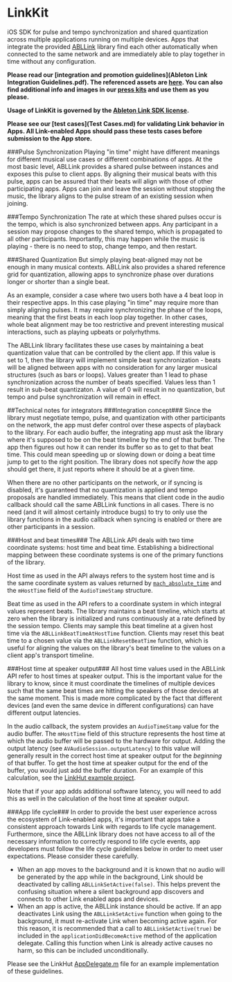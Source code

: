 LinkKit
=========

iOS SDK for pulse and tempo synchronization and shared quantization across multiple applications running on multiple devices. Apps that integrate the provided [ABLLink](include/ABLLink.h) library find each other automatically when connected to the same network and are immediately able to play together in time without any configuration.

**Please read our [integration and promotion guidelines](Ableton Link Integration Guidelines.pdf). The referenced assets are [here](assets). You can also find additional info and images in our [press kits](https://ableton.com/press) and use them as you please.**

**Usage of LinkKit is governed by the [Ableton Link SDK license](Ableton_Link_SDK_License_v1.0.pdf).**

**Please see our [test cases](Test Cases.md) for validating Link behavior in Apps. All Link-enabled Apps should pass these tests cases before submission to the App store.**

###Pulse Synchronization
Playing "in time" might have different meanings for different musical use cases or different combinations of apps. At the most basic level, ABLLink provides a shared pulse between instances and exposes this pulse to client apps. By aligning their musical beats with this pulse, apps can be assured that their beats will align with those of other participating apps. Apps can join and leave the session without stopping the music, the library aligns to the pulse stream of an existing session when joining.

###Tempo Synchronization
The rate at which these shared pulses occur is the tempo, which is also synchronized between apps. Any participant in a session may propose changes to the shared tempo, which is propagated to all other participants. Importantly, this may happen while the music is playing - there is no need to stop, change tempo, and then restart.

###Shared Quantization
But simply playing beat-aligned may not be enough in many musical contexts. ABLLink also provides a shared reference grid for quantization, allowing apps to synchronize phase over durations longer or shorter than a single beat.

As an example, consider a case where two users both have a 4 beat loop in their respective apps. In this case playing "in time" may require more than simply aligning pulses. It may require synchronizing the phase of the loops, meaning that the first beats in each loop play together. In other cases, whole beat alignment may be too restrictive and prevent interesting musical interactions, such as playing upbeats or polyrhythms.

The ABLLink library facilitates these use cases by maintaining a beat quantization value that can be controlled by the client app. If this value is set to 1, then the library will implement simple beat synchronization - beats will be aligned between apps with no consideration for any larger musical structures (such as bars or loops). Values greater than 1 lead to phase synchronization across the number of beats specified. Values less than 1 result in sub-beat quantizaton. A value of 0 will result in no quantization, but tempo and pulse synchronization will remain in effect.

##Technical notes for integrators
###Integration concept###
Since the library must negotiate tempo, pulse, and quantization with other participants on the network, the app must defer control over these aspects of playback to the library. For each audio buffer, the integrating app must ask the library where it's supposed to be on the beat timeline by the end of that buffer. The app then figures out how it can render its buffer so as to get to that beat time. This could mean speeding up or slowing down or doing a beat time jump to get to the right position. The library does not specify *how* the app should get there, it just reports where it should be at a given time.

When there are no other participants on the network, or if syncing is disabled, it's guaranteed that no quantization is applied and tempo proposals are handled immediately. This means that client code in the audio callback should call the same ABLLink functions in all cases. There is no need (and it will almost certainly introduce bugs) to try to only use the library functions in the audio callback when syncing is enabled or there are other participants in a session.

###Host and beat times###
The ABLLink API deals with two time coordinate systems: host time and beat time. Establishing a bidirectional mapping between these coordinate systems is one of the primary functions of the library.

Host time as used in the API always refers to the system host time and is the same coordinate system as values returned by [`mach_absolute_time`](https://developer.apple.com/library/mac/qa/qa1398/_index.html) and the `mHostTime` field of the `AudioTimeStamp` structure.

Beat time as used in the API refers to a coordinate system in which integral values represent beats. The library maintains a beat timeline, which starts at zero when the library is initialized and runs continuously at a rate defined by the session tempo. Clients may sample this beat timeline at a given host time via the `ABLLinkBeatTimeAtHostTime` function. Clients may reset this beat time to a chosen value via the `ABLLinkResetBeatTime` function, which is useful for aligning the values on the library's beat timeline to the values on a client app's transport timeline.

###Host time at speaker output###
All host time values used in the ABLLink API refer to host times at speaker output. This is the important value for the library to know, since it must coordinate the timelines of multiple devices such that the same beat times are hitting the speakers of those devices at the same moment. This is made more complicated by the fact that different devices (and even the same device in different configurations) can have different output latencies.

In the audio callback, the system provides an `AudioTimeStamp` value for the audio buffer. The `mHostTime` field of this structure represents the host time at which the audio buffer will be passed to the hardware for output. Adding the output latency (see `AVAudioSession.outputLatency`) to this value will generally result in the correct host time at speaker output for the *beginning* of that buffer. To get the host time at speaker output for the end of the buffer, you would just add the buffer duration. For an example of this calculation, see the [LinkHut example project](examples/LinkHut/LinkHut/AudioEngine.m).

Note that if your app adds additional software latency, you will need to add this as well in the calculation of the host time at speaker output.

###App life cycle###
In order to provide the best user experience across the ecosystem of Link-enabled apps, it's important that apps take a consistent approach towards Link with regards to life cycle management. Furthermore, since the ABLLink library does not have access to all of the necessary information to correctly respond to life cycle events, app developers must follow the life cycle guidelines below in order to meet user expectations. Please consider these carefully.

- When an app moves to the background and it is known that no audio will be generated by the app while in the background, Link should be deactivated by calling `ABLLinkSetActive(false)`. This helps prevent the confusing situation where a silent background app discovers and connects to other Link enabled apps and devices.
- When an app is active, the ABLLink instance should be active. If an app deactivates Link using the `ABLLinkSetActive` function when going to the background, it must re-activate Link when becoming active again. For this reason, it is recommended that a call to `ABLLinkSetActive(true)` be included in the `applicationDidBecomeActive` method of the application delegate. Calling this function when Link is already active causes no harm, so this can be included unconditionally.

Please see the LinkHut [AppDelegate.m](examples/LinkHut/LinkHut/AppDelegate.m) file for an example implementation of these guidelines.
